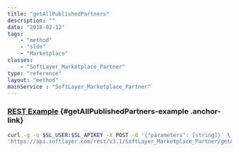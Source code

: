 ```yaml
---
title: "getAllPublishedPartners"
description: ""
date: "2018-02-12"
tags:
    - "method"
    - "sldn"
    - "Marketplace"
classes:
    - "SoftLayer_Marketplace_Partner"
type: "reference"
layout: "method"
mainService : "SoftLayer_Marketplace_Partner"
---
```


### [REST Example](#getAllPublishedPartners-example) <a href="/article/rest/"><i class="fas fa-question"></i></a> {#getAllPublishedPartners-example .anchor-link} 
```bash
curl -g -u $SL_USER:$SL_APIKEY -X POST -d '{"parameters": [string]}' \
'https://api.softlayer.com/rest/v3.1/SoftLayer_Marketplace_Partner/getAllPublishedPartners'
```
